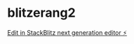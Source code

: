 # blitzerang2

[Edit in StackBlitz next generation editor ⚡️](https://stackblitz.com/~/github.com/danielacorner/blitzerang2)